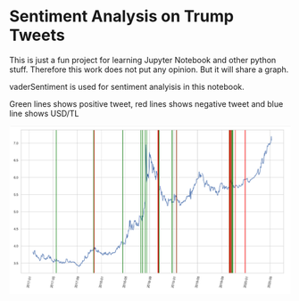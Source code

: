 # Sentiment Analysis on Trump Tweets

This is just a fun project for learning Jupyter Notebook and other python stuff. Therefore this work does not put any opinion. But it will share a graph.

vaderSentiment is used for sentiment analyisis in this notebook.

Green lines shows positive tweet,
red lines shows negative tweet and blue line shows USD/TL

![Graph](graph.png)
